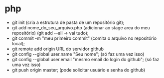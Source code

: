 # php

- git init (cria a estrutura de pasta de um repositório git);
- git add nome_do_seu_arquivo.php (adicionar ao stage area do meu repositório) (git add --all -> vai tudo);
- git commit -m "meu primeiro commit" (comita o arquivo no repositório local);
- git remote add origin URL do servidor github
- git config --global user.name "Seu nome"; (só faz uma vez isso)
- git config --global user.email "mesmo email do login do github";  (só faz uma vez isso)
- git push origin master; (pode solicitar usuário e senha do github)
